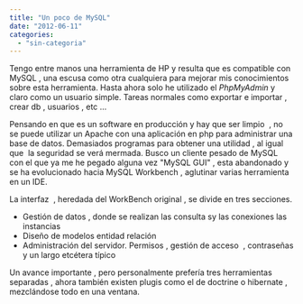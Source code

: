 ```yaml
---
title: "Un poco de MySQL"
date: "2012-06-11"
categories: 
  - "sin-categoria"
---
```


Tengo entre manos una herramienta de HP y resulta que es compatible con MySQL , una escusa como otra cualquiera para mejorar mis conocimientos sobre esta herramienta. Hasta ahora solo he utilizado el _PhpMyAdmin_ y claro como un usuario simple. Tareas normales como exportar e importar , crear db , usuarios , etc ...

Pensando en que es un software en producción y hay que ser limpio  , no se puede utilizar un Apache con una aplicación en php para administrar una base de datos. Demasiados programas para obtener una utilidad , al igual que  la seguridad se verá mermada. Busco un cliente pesado de MySQL con el que ya me he pegado alguna vez "MySQL GUI" , esta abandonado y se ha evolucionado hacia MySQL Workbench , aglutinar varias herramienta en un IDE.

La interfaz  , heredada del WorkBench original , se divide en tres secciones.

- Gestión de datos , donde se realizan las consulta sy las conexiones las instancias
- Diseño de modelos entidad relación
- Administración del servidor. Permisos , gestión de acceso  , contraseñas y un largo etcétera típico

Un avance importante , pero personalmente prefería tres herramientas separadas , ahora también existen plugis como el de doctrine o hibernate , mezclándose todo en una ventana.
